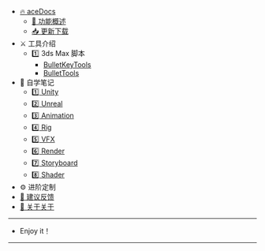<!--
 * @Description: 
 * @Author: Bullet.S
 * @Date: 2019-12-16 10:09:48
 * @LastEditors  : Bullet.S
 * @LastEditTime : 2019-12-19 01:47:49
 * @Email: animator.bullet@foxmail.com
 -->

- [🔥 aceDocs](Home.md)
    - [💠  功能概述](Guide.md)
    - [📥 更新下载](Update.md)
- ⚔️ 工具介绍
    - 1️⃣ 3ds Max 脚本
        - [BulletKeyTools](tools/maxscripts/BulletKeyTools.md)
        - [BulletTools](tools/maxscripts/BulletTools.md)
- 🔖 自学笔记
    - [1️⃣ Unity](notes/Unity.md)
    - [2️⃣ Unreal](notes/Unreal.md)
    - [3️⃣ Animation](notes/Animation.md)
    - [4️⃣ Rig](notes/Rig.md)
    - [5️⃣ VFX](notes/VFX.md)
    - [6️⃣ Render](notes/Render.md)
    - [7️⃣ Storyboard](notes/Storyboard.md)
    - [8️⃣ Shader](notes/Shader.md)
- ⚙️ 进阶定制
- [💭 建议反馈](Issues.md)
- [💊 关于关于](About.md)

---
- Enjoy it！
---